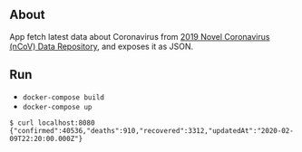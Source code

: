 ## About
App fetch latest data about Coronavirus from [2019 Novel Coronavirus (nCoV) Data Repository](https://github.com/CSSEGISandData/2019-nCoV), and exposes it as JSON.

## Run
- `docker-compose build`
- `docker-compose up`

```
$ curl localhost:8080
{"confirmed":40536,"deaths":910,"recovered":3312,"updatedAt":"2020-02-09T22:20:00.000Z"}
```
